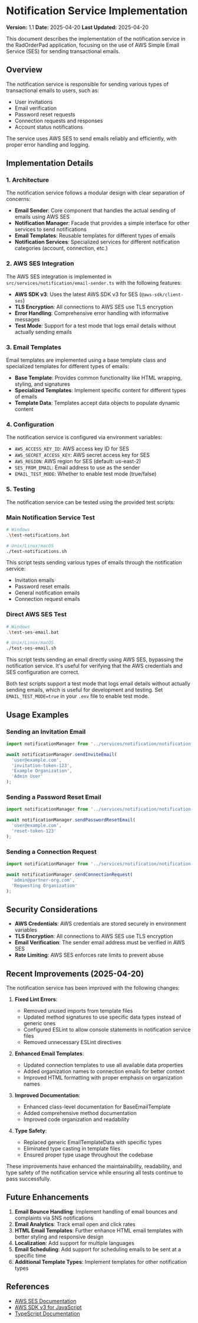 # Notification Service Implementation

**Version:** 1.1
**Date:** 2025-04-20
**Last Updated:** 2025-04-20

This document describes the implementation of the notification service in the RadOrderPad application, focusing on the use of AWS Simple Email Service (SES) for sending transactional emails.

## Overview

The notification service is responsible for sending various types of transactional emails to users, such as:

- User invitations
- Email verification
- Password reset requests
- Connection requests and responses
- Account status notifications

The service uses AWS SES to send emails reliably and efficiently, with proper error handling and logging.

## Implementation Details

### 1. Architecture

The notification service follows a modular design with clear separation of concerns:

- **Email Sender**: Core component that handles the actual sending of emails using AWS SES
- **Notification Manager**: Facade that provides a simple interface for other services to send notifications
- **Email Templates**: Reusable templates for different types of emails
- **Notification Services**: Specialized services for different notification categories (account, connection, etc.)

### 2. AWS SES Integration

The AWS SES integration is implemented in `src/services/notification/email-sender.ts` with the following features:

- **AWS SDK v3**: Uses the latest AWS SDK v3 for SES (`@aws-sdk/client-ses`)
- **TLS Encryption**: All connections to AWS SES use TLS encryption
- **Error Handling**: Comprehensive error handling with informative messages
- **Test Mode**: Support for a test mode that logs email details without actually sending emails

### 3. Email Templates

Email templates are implemented using a base template class and specialized templates for different types of emails:

- **Base Template**: Provides common functionality like HTML wrapping, styling, and signatures
- **Specialized Templates**: Implement specific content for different types of emails
- **Template Data**: Templates accept data objects to populate dynamic content

### 4. Configuration

The notification service is configured via environment variables:

- `AWS_ACCESS_KEY_ID`: AWS access key ID for SES
- `AWS_SECRET_ACCESS_KEY`: AWS secret access key for SES
- `AWS_REGION`: AWS region for SES (default: us-east-2)
- `SES_FROM_EMAIL`: Email address to use as the sender
- `EMAIL_TEST_MODE`: Whether to enable test mode (true/false)

### 5. Testing

The notification service can be tested using the provided test scripts:

### Main Notification Service Test

```bash
# Windows
.\test-notifications.bat

# Unix/Linux/macOS
./test-notifications.sh
```

This script tests sending various types of emails through the notification service:

- Invitation emails
- Password reset emails
- General notification emails
- Connection request emails

### Direct AWS SES Test

```bash
# Windows
.\test-ses-email.bat

# Unix/Linux/macOS
./test-ses-email.sh
```

This script tests sending an email directly using AWS SES, bypassing the notification service. It's useful for verifying that the AWS credentials and SES configuration are correct.

Both test scripts support a test mode that logs email details without actually sending emails, which is useful for development and testing. Set `EMAIL_TEST_MODE=true` in your `.env` file to enable test mode.

## Usage Examples

### Sending an Invitation Email

```typescript
import notificationManager from '../services/notification/notification-manager';

await notificationManager.sendInviteEmail(
  'user@example.com',
  'invitation-token-123',
  'Example Organization',
  'Admin User'
);
```

### Sending a Password Reset Email

```typescript
import notificationManager from '../services/notification/notification-manager';

await notificationManager.sendPasswordResetEmail(
  'user@example.com',
  'reset-token-123'
);
```

### Sending a Connection Request

```typescript
import notificationManager from '../services/notification/notification-manager';

await notificationManager.sendConnectionRequest(
  'admin@partner-org.com',
  'Requesting Organization'
);
```

## Security Considerations

- **AWS Credentials**: AWS credentials are stored securely in environment variables
- **TLS Encryption**: All connections to AWS SES use TLS encryption
- **Email Verification**: The sender email address must be verified in AWS SES
- **Rate Limiting**: AWS SES enforces rate limits to prevent abuse

## Recent Improvements (2025-04-20)

The notification service has been improved with the following changes:

1. **Fixed Lint Errors**:
   - Removed unused imports from template files
   - Updated method signatures to use specific data types instead of generic ones
   - Configured ESLint to allow console statements in notification service files
   - Removed unnecessary ESLint directives

2. **Enhanced Email Templates**:
   - Updated connection templates to use all available data properties
   - Added organization names to connection emails for better context
   - Improved HTML formatting with proper emphasis on organization names

3. **Improved Documentation**:
   - Enhanced class-level documentation for BaseEmailTemplate
   - Added comprehensive method documentation
   - Improved code organization and readability

4. **Type Safety**:
   - Replaced generic EmailTemplateData with specific types
   - Eliminated type casting in template files
   - Ensured proper type usage throughout the codebase

These improvements have enhanced the maintainability, readability, and type safety of the notification service while ensuring all tests continue to pass successfully.

## Future Enhancements

1. **Email Bounce Handling**: Implement handling of email bounces and complaints via SNS notifications
2. **Email Analytics**: Track email open and click rates
3. **HTML Email Templates**: Further enhance HTML email templates with better styling and responsive design
4. **Localization**: Add support for multiple languages
5. **Email Scheduling**: Add support for scheduling emails to be sent at a specific time
6. **Additional Template Types**: Implement templates for other notification types

## References

- [AWS SES Documentation](https://docs.aws.amazon.com/ses/latest/dg/Welcome.html)
- [AWS SDK v3 for JavaScript](https://docs.aws.amazon.com/AWSJavaScriptSDK/v3/latest/clients/client-ses/index.html)
- [TypeScript Documentation](https://www.typescriptlang.org/docs/)